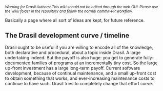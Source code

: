 <small><i>Warning for Drasil Authors: This wiki should not be edited through the web GUI. Please use the wiki/ folder in the repository and follow the normal commit-PR workflow.</i></small>

Basically a page where all sort of ideas are kept, for future reference.
## The Drasil development curve / timeline
Drasil ought to be useful if you are willing to encode all of the knowledge, both declarative and procedural, about a topic inside Drasil. A large undertaking indeed. But the payoff is also huge: you get to generate fully-documented families of programs at an incrementally tiny cost. So the large up-front investment has a large long-term payoff. Current software development, because of continual maintenance, and a small up-front cost to obtain something that works, and ever-increasing maintenance costs to continue to have such. Drasil tries to completely change that effort curve.